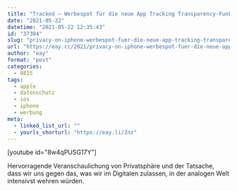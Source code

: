 ```yaml
---
title: "Tracked – Werbespot für die neue App Tracking Transparency-Funktion von iOS"
date: "2021-05-22"
datetime: "2021-05-22 12:35:43"
id: "37304"
slug: "privacy-on-iphone-werbespot-fuer-die-neue-app-tracking-transparency-funktion-von-ios"
url: "https://eay.cc/2021/privacy-on-iphone-werbespot-fuer-die-neue-app-tracking-transparency-funktion-von-ios/"
author: "eay"
format: "post"
categories:
  - 0815
tags:
  - apple
  - datenschutz
  - ios
  - iphone
  - werbung
meta:
  - linked_list_url: ""
  - yourls_shorturl: "https://eay.li/2nz"
---
```


\[youtube id="8w4qPUSG17Y"\]

Hervorragende Veranschaulichung von Privatsphäre und der Tatsache, dass wir uns gegen das, was wir im Digitalen zulassen, in der analogen Welt intensivst wehren würden.
